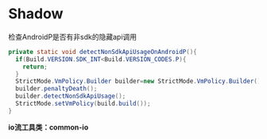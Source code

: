 # Shadow

检查AndroidP是否有非sdk的隐藏api调用
```java
private static void detectNonSdkApiUsageOnAndroidP(){
  if(Build.VERSION.SDK_INT<Build.VERSION_CODES.P){
    return;
  }
  StrictMode.VmPolicy.Builder builder=new StrictMode.VmPolicy.Builder();
  builder.penaltyDeath();
  builder.detectNonSdkApiUsage();
  StrictMode.setVmPolicy(build.build());
}
```
**io流工具类：common-io**
